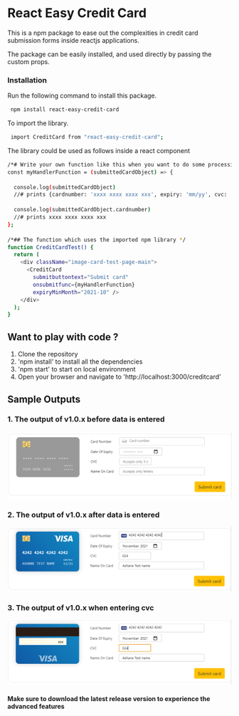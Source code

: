 # React Easy Credit Card

This is a npm package to ease out the complexities in credit card submission forms inside reactjs applications.

The package can be easily installed, and used directly by passing the custom props.

### Installation

Run the following command to install this package.

```bash
 npm install react-easy-credit-card
```

To import the library.

```bash
 import CreditCard from "react-easy-credit-card";
```

The library could be used as follows inside a react component

```bash
/*# Write your own function like this when you want to do some processing with the submitted data */
const myHandlerFunction = (submittedCardObject) => {

  console.log(submittedCardObject)
  //# prints {cardnumber: 'xxxx xxxx xxxx xxx', expiry: 'mm/yy', cvc: 'xxx', cardname: 'XXXXXX XXXXXXXXXXXXXX'}

  console.log(submittedCardObject.cardnumber)
  //# prints xxxx xxxx xxxx xxx
};

/*## The function which uses the imported npm library */
function CreditCardTest() {
  return (
    <div className="image-card-test-page-main">
      <CreditCard
        submitbuttontext="Submit card"
        onsubmitfunc={myHandlerFunction}
        expiryMinMonth="2021-10" />
    </div>
  );
}
```

## Want to play with code ?

1. Clone the repository
2. 'npm install' to install all the dependencies
3. 'npm start' to start on local environment
4. Open your browser and navigate to 'http://localhost:3000/creditcard'

## Sample Outputs

### 1. The output of v1.0.x before data is entered

![v1.0.x output](./public/output_beforedata.PNG)

### 2. The output of v1.0.x after data is entered

![v1.0.x output](./public/output_dataentered.PNG)

### 3. The output of v1.0.x when entering cvc

![v1.0.x cvc output](./public/cvv_output.PNG)

#### Make sure to download the latest release version to experience the advanced features
